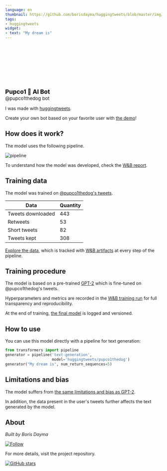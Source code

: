 ```yaml
---
language: en
thumbnail: https://github.com/borisdayma/huggingtweets/blob/master/img/logo.png?raw=true
tags:
- huggingtweets
widget:
- text: "My dream is"
---
```


<div>
<div style="width: 132px; height:132px; border-radius: 50%; background-size: cover; background-image: url('https://pbs.twimg.com/profile_images/1189357183466688512/Lcy7sZ-h_400x400.jpg')">
</div>
<div style="margin-top: 8px; font-size: 19px; font-weight: 800">Pupco1 🤖 AI Bot </div>
<div style="font-size: 15px">@pupco1thedog bot</div>
</div>

I was made with [huggingtweets](https://github.com/borisdayma/huggingtweets).

Create your own bot based on your favorite user with [the demo](https://colab.research.google.com/github/borisdayma/huggingtweets/blob/master/huggingtweets-demo.ipynb)!

## How does it work?

The model uses the following pipeline.

![pipeline](https://github.com/borisdayma/huggingtweets/blob/master/img/pipeline.png?raw=true)

To understand how the model was developed, check the [W&B report](https://app.wandb.ai/wandb/huggingtweets/reports/HuggingTweets-Train-a-model-to-generate-tweets--VmlldzoxMTY5MjI).

## Training data

The model was trained on [@pupco1thedog's tweets](https://twitter.com/pupco1thedog).

| Data | Quantity |
| --- | --- |
| Tweets downloaded | 443 |
| Retweets | 53 |
| Short tweets | 82 |
| Tweets kept | 308 |

[Explore the data](https://wandb.ai/wandb/huggingtweets/runs/9c29mj0q/artifacts), which is tracked with [W&B artifacts](https://docs.wandb.com/artifacts) at every step of the pipeline.

## Training procedure

The model is based on a pre-trained [GPT-2](https://huggingface.co/gpt2) which is fine-tuned on @pupco1thedog's tweets.

Hyperparameters and metrics are recorded in the [W&B training run](https://wandb.ai/wandb/huggingtweets/runs/2aw34mt7) for full transparency and reproducibility.

At the end of training, [the final model](https://wandb.ai/wandb/huggingtweets/runs/2aw34mt7/artifacts) is logged and versioned.

## How to use

You can use this model directly with a pipeline for text generation:

```python
from transformers import pipeline
generator = pipeline('text-generation',
                     model='huggingtweets/pupco1thedog')
generator("My dream is", num_return_sequences=5)
```

## Limitations and bias

The model suffers from [the same limitations and bias as GPT-2](https://huggingface.co/gpt2#limitations-and-bias).

In addition, the data present in the user's tweets further affects the text generated by the model.

## About

*Built by Boris Dayma*

[![Follow](https://img.shields.io/twitter/follow/borisdayma?style=social)](https://twitter.com/intent/follow?screen_name=borisdayma)

For more details, visit the project repository.

[![GitHub stars](https://img.shields.io/github/stars/borisdayma/huggingtweets?style=social)](https://github.com/borisdayma/huggingtweets)
